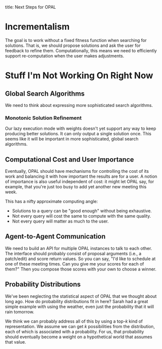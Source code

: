 title: Next Steps for OPAL

# Incrementalism

The goal is to work without a fixed fitness function when searching for solutions.
That is, we should propose solutions and ask the user for feedback to refine them.
Computationally, this means we need to efficiently support re-computation when the user makes adjustments.


# Stuff I'm Not Working On Right Now

## Global Search Algorithms

We need to think about expressing more sophisticated search algorithms.

### Monotonic Solution Refinement

Our lazy execution mode with weights doesn't yet support any way to keep producing better solutions.
It can only output a single solution once.
This seems like it will be important in more sophisticated, global search algorithms.

## Computational Cost and User Importance

Eventually, OPAL should have mechanisms for controlling the cost of its work and balancing it with how important the results are for a user.
A notion of importance is also useful independent of cost: it might let OPAL say, for example, that you're just too busy to add yet another new meeting this week.

This has a nifty approximate computing angle:

- Solutions to a query can be "good enough" without being exhaustive.
- Not every query will cost the same to compute with the same quality.
- Not every query will matter as much to the user.

## Agent-to-Agent Communication

We need to build an API for multiple OPAL instances to talk to each other.
The interface should probably consist of proposal arguments (i.e., a patch/edit) and score return values.
So you can say, "I'd like to schedule at one of these meeting times. Can you give me your scores for each of them?"
Then you compose those scores with your own to choose a winner.

## Probability Distributions

We've been neglecting the statistical aspect of OPAL that we thought about long ago.
How do probability distributions fit in here?
Sarah had a great simple example with using the weather, even just the probability that it will rain tomorrow.

We think we can probably address all of this by using a top-$k$ kind of representation.
We assume we can get $k$ possibilities from the distribution, each of which is associated with a probability.
For us, that probability should eventually become a weight on a hypothetical world that assumes that value.
